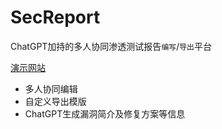 # SecReport
ChatGPT加持的多人协同渗透测试报告`编写`/`导出`平台

[演示网站](https://demo.sec-report.com)

* 多人协同编辑
* 自定义导出模版
* ChatGPT生成漏洞简介及修复方案等信息
